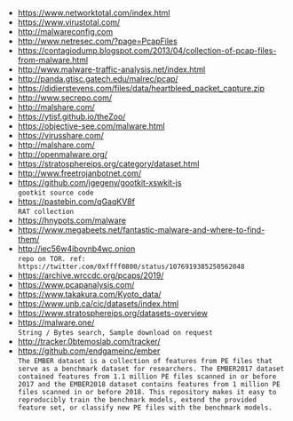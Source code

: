 * https://www.networktotal.com/index.html
* https://www.virustotal.com/
* http://malwareconfig.com
* http://www.netresec.com/?page=PcapFiles
* https://contagiodump.blogspot.com/2013/04/collection-of-pcap-files-from-malware.html
* http://www.malware-traffic-analysis.net/index.html
* http://panda.gtisc.gatech.edu/malrec/pcap/
* https://didierstevens.com/files/data/heartbleed_packet_capture.zip
* http://www.secrepo.com/
* http://malshare.com/
* https://ytisf.github.io/theZoo/
* https://objective-see.com/malware.html
* https://virusshare.com/
* http://malshare.com/
* http://openmalware.org/
* https://stratosphereips.org/category/dataset.html
* http://www.freetrojanbotnet.com/
* https://github.com/jgegeny/gootkit-xswkit-js  
`gootkit source code`
* https://pastebin.com/qGaqKV8f  
`RAT collection`
* https://hnypots.com/malware
* https://www.megabeets.net/fantastic-malware-and-where-to-find-them/
* http://iec56w4ibovnb4wc.onion  
`repo on TOR. ref: https://twitter.com/0xffff0800/status/1076919385250562048`
* https://archive.wrccdc.org/pcaps/2019/
* https://www.pcapanalysis.com/
* https://www.takakura.com/Kyoto_data/
* https://www.unb.ca/cic/datasets/index.html
* https://www.stratosphereips.org/datasets-overview
* https://malware.one/  
`String / Bytes search, Sample download on request`
* http://tracker.0btemoslab.com/tracker/
* https://github.com/endgameinc/ember  
`The EMBER dataset is a collection of features from PE files that serve as a benchmark dataset for researchers. The EMBER2017 dataset contained features from 1.1 million PE files scanned in or before 2017 and the EMBER2018 dataset contains features from 1 million PE files scanned in or before 2018. This repository makes it easy to reproducibly train the benchmark models, extend the provided feature set, or classify new PE files with the benchmark models.`